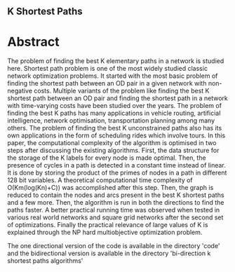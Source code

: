 ## K Shortest Paths

# Abstract

The problem of finding the best K elementary paths in a network is studied here. Shortest path
problem is one of the most widely studied classic network optimization problems. It started with
the most basic problem of finding the shortest path between an OD pair in a given network with
non-negative costs. Multiple variants of the problem like finding the best K shortest path
between an OD pair and finding the shortest path in a network with time-varying costs have been
studied over the years. The problem of finding the best K paths has many applications in vehicle
routing, artificial intelligence, network optimisation, transportation planning among many others.
The problem of finding the best K unconstrained paths also has its own applications in the form
of scheduling rides which involve tours. In this paper, the computational complexity of the
algorithm is optimised in two steps after discussing the existing algorithms. First, the data
structure for the storage of the K labels for every node is made optimal. Then, the presence of
cycles in a path is detected in a constant time instead of linear. It is done by storing the product
of the primes of nodes in a path in different 128 bit variables. A theoretical computational time
complexity of O(Km(log(Kn)+C)) was accomplished after this step. Then, the graph is reduced
to contain the nodes and arcs present in the best K shortest paths and a few more. Then, the
algorithm is run in both the directions to find the paths faster. A better practical running time was
observed when tested in various real world networks and square grid networks after the second
set of optimizations. Finally the practical relevance of large values of K is explained through the
NP hard multiobjective optimization problem.

The one directional version of the code is available in the directory 'code' and the bidirectional version is available in the directory 'bi-direction k shortest paths algorithms'
